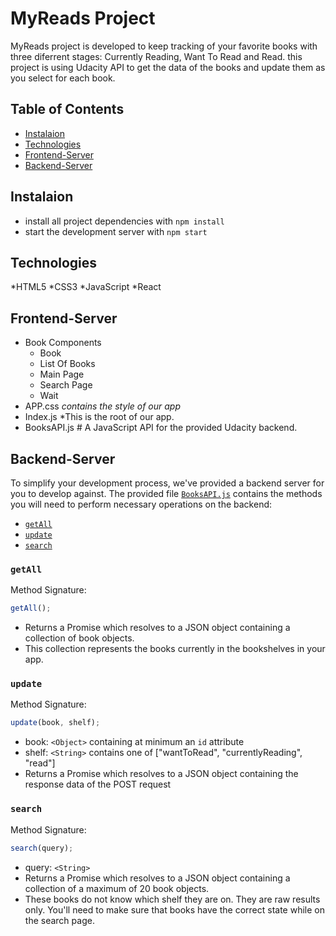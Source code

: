 # MyReads Project

MyReads project is developed to keep tracking of your favorite books with three diferrent stages: Currently Reading, Want To Read and Read.
this project is using Udacity API to get the data of the books and update them as you select for each book.

## Table of Contents

- [Instalaion](#Installation)
- [Technologies](#Technologies)
- [Frontend-Server](#Frontend-Server)
- [Backend-Server](#Backend-Server)

## Instalaion

- install all project dependencies with `npm install`
- start the development server with `npm start`

## Technologies

*HTML5
*CSS3
*JavaScript
*React

## Frontend-Server

- Book Components
  - Book
  - List Of Books
  - Main Page
  - Search Page
  - Wait
- APP.css _contains the style of our app_
- Index.js \*This is the root of our app.
- BooksAPI.js # A JavaScript API for the provided Udacity backend.

## Backend-Server

To simplify your development process, we've provided a backend server for you to develop against. The provided file [`BooksAPI.js`](src/BooksAPI.js) contains the methods you will need to perform necessary operations on the backend:

- [`getAll`](#getall)
- [`update`](#update)
- [`search`](#search)

### `getAll`

Method Signature:

```js
getAll();
```

- Returns a Promise which resolves to a JSON object containing a collection of book objects.
- This collection represents the books currently in the bookshelves in your app.

### `update`

Method Signature:

```js
update(book, shelf);
```

- book: `<Object>` containing at minimum an `id` attribute
- shelf: `<String>` contains one of ["wantToRead", "currentlyReading", "read"]
- Returns a Promise which resolves to a JSON object containing the response data of the POST request

### `search`

Method Signature:

```js
search(query);
```

- query: `<String>`
- Returns a Promise which resolves to a JSON object containing a collection of a maximum of 20 book objects.
- These books do not know which shelf they are on. They are raw results only. You'll need to make sure that books have the correct state while on the search page.

